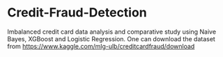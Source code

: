 # Credit-Fraud-Detection
Imbalanced credit card data analysis and comparative study using Naive Bayes, XGBoost and Logistic Regression.
One can download the dataset from https://www.kaggle.com/mlg-ulb/creditcardfraud/download
